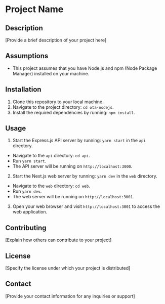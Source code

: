 # Project Name

## Description

[Provide a brief description of your project here]

## Assumptions

- This project assumes that you have Node.js and npm (Node Package Manager) installed on your machine.

## Installation

1. Clone this repository to your local machine.
2. Navigate to the project directory: `cd ota-nodejs`.
3. Install the required dependencies by running: `npm install`.

## Usage

1. Start the Express.js API server by running: `yarn start` in the `api` directory.

- Navigate to the `api` directory: `cd api`.
- Run `yarn start`.
- The API server will be running on `http://localhost:3000`.

2. Start the Next.js web server by running: `yarn dev` in the `web` directory.

- Navigate to the `web` directory: `cd web`.
- Run `yarn dev`.
- The web server will be running on `http://localhost:3001`.

3. Open your web browser and visit `http://localhost:3001` to access the web application.

## Contributing

[Explain how others can contribute to your project]

## License

[Specify the license under which your project is distributed]

## Contact

[Provide your contact information for any inquiries or support]
